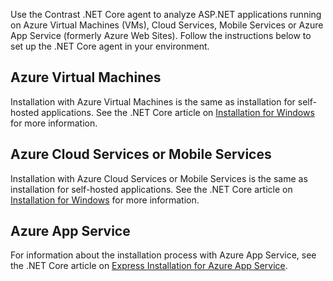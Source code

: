 <!--
title: "Use the Contrast .NET Core Agent on Microsoft Azure"
description: "Learn how to Use the Contrast .NET Core agent on Microsoft Azure."
tags: "installation .NET core agent microsoft azure cloud usage"
-->

Use the Contrast .NET Core agent to analyze ASP.NET applications running on Azure Virtual Machines (VMs), Cloud Services, Mobile Services or Azure App Service (formerly Azure Web Sites). Follow the instructions below to set up the .NET Core agent in your environment.

## Azure Virtual Machines

Installation with Azure Virtual Machines is the same as installation for self-hosted applications. See the .NET Core article on [Installation for Windows](installation-netcoreinstall.html#netcore-windows) for more information.

## Azure Cloud Services or Mobile Services

Installation with Azure Cloud Services or Mobile Services is the same as installation for self-hosted applications. See the .NET Core article on [Installation for Windows](installation-netcoreinstall.html#netcore-windows) for more information.

## Azure App Service

For information about the installation process with Azure App Service, see the .NET Core article on [Express Installation for Azure App Service](installation-netcoreinstall.html#netcore-azure-express).
